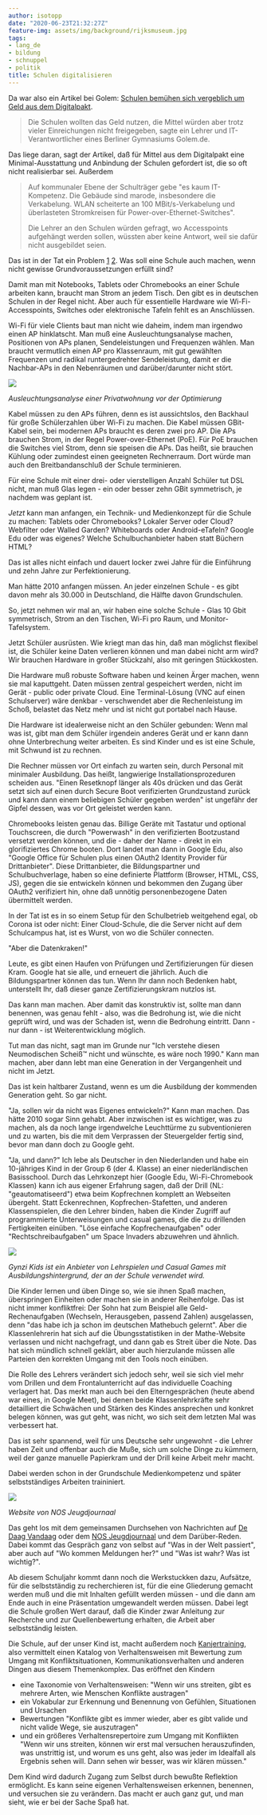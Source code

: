 ```yaml
---
author: isotopp
date: "2020-06-23T21:32:27Z"
feature-img: assets/img/background/rijksmuseum.jpg
tags:
- lang_de
- bildung
- schnuppel
- politik
title: Schulen digitalisieren
---
```

Da war also ein Artikel bei Golem: [Schulen bemühen sich vergeblich um Geld aus dem Digitalpakt](https://www.golem.de/news/keine-glasfaser-keine-it-kompetenz-schulen-bemuehen-sich-vergeblich-um-geld-aus-dem-digitalpakt-2006-149146.html).
> Die Schulen wollten das Geld nutzen, die Mittel würden aber trotz vieler Einreichungen nicht freigegeben, sagte ein Lehrer und IT-Verantwortlicher eines Berliner Gymnasiums Golem.de.

Das liege daran, sagt der Artikel, daß für Mittel aus dem Digitalpakt eine Minimal-Ausstattung und Anbindung der Schulen gefordert ist, die so oft nicht realisierbar sei. Außerdem

> Auf kommunaler Ebene der Schulträger gebe "es kaum IT-Kompetenz. Die Gebäude sind marode, insbesondere die Verkabelung. WLAN scheiterte an 100 MBit/s-Verkabelung und überlasteten Stromkreisen für Power-over-Ethernet-Switches".
>
> Die Lehrer an den Schulen würden gefragt, wo Accesspoints aufgehängt werden sollen, wüssten aber keine Antwort, weil sie dafür nicht ausgebildet seien.

Das ist in der Tat ein Problem [1](https://twitter.com/isotopp/status/1275323416959205377) [2](https://twitter.com/isotopp/status/1275334802191912960). Was soll eine Schule auch machen, wenn nicht gewisse Grundvoraussetzungen erfüllt sind?

Damit man mit Notebooks, Tablets oder Chromebooks an einer Schule arbeiten kann, braucht man Strom an jedem Tisch. Den gibt es in deutschen Schulen in der Regel nicht. Aber auch für essentielle Hardware wie Wi-Fi-Accesspoints, Switches oder elektronische Tafeln fehlt es an Anschlüssen.

Wi-Fi für viele Clients baut man nicht wie daheim, indem man irgendwo einen AP hinklatscht. Man muß eine Ausleuchtungsanalyse machen, Positionen von APs planen, Sendeleistungen und Frequenzen wählen. Man braucht vermutlich einen AP pro Klassenraum, mit gut gewählten Frequenzen und radikal runtergedrehter Sendeleistung, damit er die Nachbar-APs in den Nebenräumen und darüber/darunter nicht stört.

![](/uploads/2020/06/netspot-whg-berlin-before.png)

*Ausleuchtungsanalyse einer Privatwohnung vor der Optimierung*

Kabel müssen zu den APs führen, denn es ist aussichtslos, den Backhaul für große Schülerzahlen über Wi-Fi zu machen. Die Kabel müssen GBit-Kabel sein, bei modernen APs braucht es deren zwei pro AP. Die APs brauchen Strom, in der Regel Power-over-Ethernet (PoE). Für PoE brauchen die Switches viel Strom, denn sie speisen die APs. Das heißt, sie brauchen Kühlung oder zumindest einen geeigneten Rechnerraum. Dort würde man auch den Breitbandanschluß der Schule terminieren.

Für eine Schule mit einer drei- oder vierstelligen Anzahl Schüler tut DSL nicht, man muß Glas legen - ein oder besser zehn GBit symmetrisch, je nachdem was geplant ist.

*Jetzt* kann man anfangen, ein Technik- und Medienkonzept für die Schule zu machen: Tablets oder Chromebooks? Lokaler Server oder Cloud? Webfilter oder Walled Garden? Whiteboards oder Android-eTafeln? Google Edu oder was eigenes? Welche Schulbuchanbieter haben statt Büchern HTML?

Das ist alles nicht einfach und dauert locker zwei Jahre für die Einführung und zehn Jahre zur Perfektionierung.

Man hätte 2010 anfangen müssen. An jeder einzelnen Schule - es gibt davon mehr als 30.000 in Deutschland, die Hälfte davon Grundschulen.

So, jetzt nehmen wir mal an, wir haben eine solche Schule - Glas 10 Gbit symmetrisch, Strom an den Tischen, Wi-Fi pro Raum, und Monitor-Tafelsystem.

Jetzt Schüler ausrüsten. Wie kriegt man das hin, daß man möglichst flexibel ist, die Schüler keine Daten verlieren können und man dabei nicht arm wird? Wir brauchen Hardware in großer Stückzahl, also mit geringen Stückkosten.

Die Hardware muß robuste Software haben und keinen Ärger machen, wenn sie mal kaputtgeht. Daten müssen zentral gespeichert werden, nicht im Gerät - public oder private Cloud. Eine Terminal-Lösung (VNC auf einen Schulserver) wäre denkbar - verschwendet aber die Rechenleistung im Schoß, belastet das Netz mehr und ist nicht gut portabel nach Hause.

Die Hardware ist idealerweise nicht an den Schüler gebunden: Wenn mal was ist, gibt man dem Schüler irgendein anderes Gerät und er kann dann ohne Unterbrechung weiter arbeiten. Es sind Kinder und es ist eine Schule, mit Schwund ist zu rechnen.

Die Rechner müssen vor Ort einfach zu warten sein, durch Personal mit minimaler Ausbildung. Das heißt, langwierige Installationsprozeduren scheiden aus. "Einen Resetknopf länger als 40s drücken und das Gerät setzt sich auf einen durch Secure Boot verifizierten Grundzustand zurück und kann dann einem beliebigen Schüler gegeben werden" ist ungefähr der Gipfel dessen, was vor Ort geleistet werden kann.

Chromebooks leisten genau das. Billige Geräte mit Tastatur und optional Touchscreen, die durch "Powerwash" in den verifizierten Bootzustand versetzt werden können, und die - daher der Name - direkt in ein glorifiziertes Chrome booten. Dort landet man dann in Google Edu, also "Google Office für Schulen plus einen OAuth2 Identity Provider für Drittanbieter". Diese Drittanbieter, die Bildungspartner und Schulbuchverlage, haben so eine definierte Plattform (Browser, HTML, CSS, JS), gegen die sie entwickeln können und bekommen den Zugang über OAuth2 verifiziert hin, ohne daß unnötig personenbezogene Daten übermittelt werden.

In der Tat ist es in so einem Setup für den Schulbetrieb weitgehend egal, ob Corona ist oder nicht: Einer Cloud-Schule, die die Server nicht auf dem Schulcampus hat, ist es Wurst, von wo die Schüler connecten.

"Aber die Datenkraken!"

Leute, es gibt einen Haufen von Prüfungen und Zertifizierungen für diesen Kram. Google hat sie alle, und erneuert die jährlich. Auch die Bildungspartner können das tun. Wenn Ihr dann noch Bedenken habt, unterstellt Ihr, daß dieser ganze Zertifizierungskram nutzlos ist.

Das kann man machen. Aber damit das konstruktiv ist, sollte man dann benennen, was genau fehlt - also, was die Bedrohung ist, wie die nicht geprüft wird, und was der Schaden ist, wenn die Bedrohung eintritt. Dann - nur dann - ist Weiterentwicklung möglich.

Tut man das nicht, sagt man im Grunde nur "Ich verstehe diesen Neumodischen Scheiß™ nicht und wünschte, es wäre noch 1990." Kann man machen, aber dann lebt man eine Generation in der Vergangenheit und nicht im Jetzt.

Das ist kein haltbarer Zustand, wenn es um die Ausbildung der kommenden Generation geht. So gar nicht.

"Ja, sollen wir da nicht was Eigenes entwickeln?" Kann man machen. Das hätte 2010 sogar Sinn gehabt. Aber inzwischen ist es wichtiger, was zu machen, als da noch lange irgendwelche Leuchttürme zu subventionieren und zu warten, bis die mit dem Verprassen der Steuergelder fertig sind, bevor man dann doch zu Google geht.

"Ja, und dann?" Ich lebe als Deutscher in den Niederlanden und habe ein 10-jähriges Kind in der Group 6 (der 4. Klasse) an einer niederländischen Basisschool. Durch das Lehrkonzept hier (Google Edu, Wi-Fi-Chromebook Klassen) kann ich aus eigener Erfahrung sagen, daß der Drill (NL: "geautomatiseerd") etwa beim Kopfrechnen komplett an Webseiten übergeht. Statt Eckenrechnen, Kopfrechen-Stafetten, und anderen Klassenspielen, die den Lehrer binden, haben die Kinder Zugriff auf programmierte Unterweisungen und casual games, die die zu drillenden Fertigkeiten einüben. "Löse einfache Kopfrechenaufgaben" oder "Rechtschreibaufgaben" um Space Invaders abzuwehren und ähnlich.

![](/uploads/2020/06/gynzi-kids.png)

*Gynzi Kids ist ein Anbieter von Lehrspielen und Casual Games mit Ausbildungshintergrund, der an der Schule verwendet wird.*

Die Kinder lernen und üben Dinge so, wie sie ihnen Spaß machen, überspringen Einheiten oder machen sie in anderer Reihenfolge. Das ist nicht immer konfliktfrei: Der Sohn hat zum Beispiel alle Geld-Rechenaufgaben (Wechseln, Herausgeben, passend Zahlen) ausgelassen, denn "das habe ich ja schon im deutschen  Mathebuch gelernt". Aber die Klassenlehrerin hat sich auf die Übungsstatistiken in der Mathe-Website verlassen und nicht nachgefragt, und dann gab es Streit über die Note. Das hat sich mündlich schnell geklärt, aber auch hierzulande müssen alle Parteien den korrekten Umgang mit den Tools noch einüben.

Die Rolle des Lehrers verändert sich jedoch sehr, weil sie sich viel mehr vom Drillen und dem Frontalunterricht auf das individuelle Coaching verlagert hat. Das merkt man auch bei den Elterngesprächen (heute abend war eines, in Google Meet), bei denen beide Klassenlehrkräfte sehr detailliert die Schwächen und Stärken des Kindes ansprechen und konkret belegen können, was gut geht, was nicht, wo sich seit dem letzten Mal was verbessert hat.

Das ist sehr spannend, weil für uns Deutsche sehr ungewohnt - die Lehrer haben Zeit und offenbar auch die Muße, sich um solche Dinge zu kümmern, weil der ganze manuelle Papierkram und der Drill keine Arbeit mehr macht.

Dabei werden schon in der Grundschule Medienkompetenz und später selbstständiges Arbeiten traininiert.

![](/uploads/2020/06/nos-jeugdjournaal.png)

*Website von NOS Jeugdjournaal*

Das geht los mit dem gemeinsamen Durchsehen von Nachrichten auf [De Daag Vandaag](https://www.dedagvandaag.nl/) oder dem [NOS Jeugdjournaal](https://jeugdjournaal.nl/) und dem Darüber-Reden. Dabei kommt das Gespräch ganz von selbst auf "Was in der Welt passiert", aber auch auf "Wo kommen Meldungen her?" und "Was ist wahr? Was ist wichtig?".

Ab diesem Schuljahr kommt dann noch die Werkstuckken dazu, Aufsätze, für die selbstständig zu recherchieren ist, für die eine Gliederung gemacht werden muß und die mit Inhalten gefüllt werden müssen - und die dann am Ende auch in eine Präsentation umgewandelt werden müssen. Dabei legt die Schule großen Wert darauf, daß die Kinder zwar Anleitung zur Recherche und zur Quellenbewertung erhalten, die Arbeit aber selbstständig leisten.

Die Schule, auf der unser Kind ist, macht außerdem noch [Kanjertraining](https://www.kanjertraining.nl/kenniscentrum/uitgangspunten/), also vermittelt einen Katalog von Verhaltensweisen mit Bewertung zum Umgang mit Konfliktsituationen, Kommunikationsverhalten und anderen Dingen aus diesem Themenkomplex. Das eröffnet den Kindern 

- eine Taxonomie von Verhaltensweisen: "Wenn wir uns streiten, gibt es mehrere Arten, wie Menschen Konflikte austragen"
- ein Vokabular zur Erkennung und Benennung von Gefühlen, Situationen und Ursachen
- Bewertungen "Konflikte gibt es immer wieder, aber es gibt valide und nicht valide Wege, sie auszutragen"
- und ein größeres Verhaltensrepertoire zum Umgang mit Konflikten "Wenn wir uns streiten, können wir erst mal versuchen herauszufinden, was unstrittig ist, und worum es uns geht, also was jeder im Idealfall als Ergebnis sehen will. Dann sehen wir besser, was wir klären müssen."

Dem Kind wird dadurch Zugang zum Selbst durch bewußte Reflektion ermöglicht. Es kann seine eigenen Verhaltensweisen erkennen, benennen, und versuchen sie zu verändern. Das macht er auch ganz gut, und man sieht, wie er bei der Sache Spaß hat.